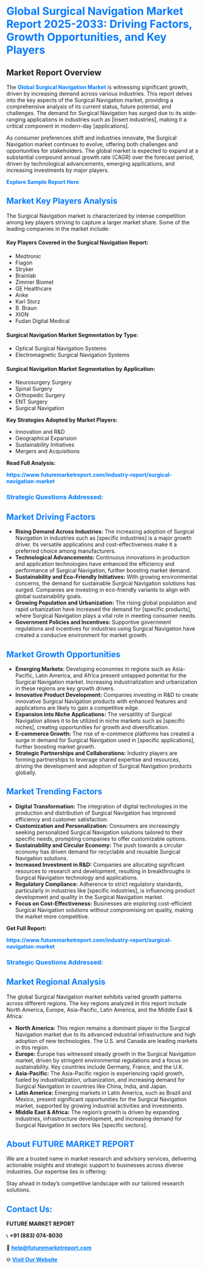 <h1 style="color: #007BFF;">Global Surgical Navigation Market Report 2025-2033: Driving Factors, Growth Opportunities, and Key Players</h1>

<section id="overview">
<h2>Market Report Overview</h2>
<p>The <a href="https://www.futuremarketreport.com/industry-report/surgical-navigation-market" style="color: #007BFF; text-decoration: none;"><strong>Global Surgical Navigation Market</strong></a> is witnessing significant growth, driven by increasing demand across various industries. This report delves into the key aspects of the Surgical Navigation market, providing a comprehensive analysis of its current status, future potential, and challenges. The demand for Surgical Navigation has surged due to its wide-ranging applications in industries such as [insert industries], making it a critical component in modern-day [applications].</p>
<p>As consumer preferences shift and industries innovate, the Surgical Navigation market continues to evolve, offering both challenges and opportunities for stakeholders. The global market is expected to expand at a substantial compound annual growth rate (CAGR) over the forecast period, driven by technological advancements, emerging applications, and increasing investments by major players.</p>
</section>

<section id="overview">
<p><a href="https://www.futuremarketreport.com/request-sample/reportId=122826" style="color: #007BFF; text-decoration: none;"><strong>Explore Sample Report Here</strong></a></p>
</section>

<section id="key-players">
<h2 style="color: #007BFF;">Market Key Players Analysis</h2>
<p>The Surgical Navigation market is characterized by intense competition among key players striving to capture a larger market share. Some of the leading companies in the market include:</p>
<h4>Key Players Covered in the Surgical Navigation Report:</h4>
<ul><li>Medtronic</li><li>Fiagon</li><li>Stryker</li><li>Brainlab</li><li>Zimmer Biomet</li><li>GE Healthcare</li><li>Anke</li><li>Karl Storz</li><li>B. Braun</li><li>XION</li><li>Fudan Digital Medical</li></ul>
<h4>Surgical Navigation Market Segmentation by Type:</h4>
<ul><li>Optical Surgical Navigation Systems</li><li>Electromagnetic Surgical Navigation Systems</li></ul>

<h4>Surgical Navigation Market Segmentation by Application:</h4>
<ul><li>Neurosurgery Surgery</li><li>Spinal Surgery</li><li>Orthopedic Surgery</li><li>ENT Surgery</li><li>Surgical Navigation</li></ul>
<p><strong>Key Strategies Adopted by Market Players:</strong></p>
<ul>
<li>Innovation and R&D</li>
<li>Geographical Expansion</li>
<li>Sustainability Initiatives</li>
<li>Mergers and Acquisitions</li>
</ul>
</section>

<section>
<p><strong>Read Full Analysis: </strong></p><a href="https://www.futuremarketreport.com/industry-report/surgical-navigation-market" style="color: #007BFF; text-decoration: none;"><strong>https://www.futuremarketreport.com/industry-report/surgical-navigation-market</strong></a>
<h3 style="color: #007BFF;">Strategic Questions Addressed:</h3>
</section>

<section id="driving-factors">
<h2 style="color: #007BFF;">Market Driving Factors</h2>
<ul>
<li><strong>Rising Demand Across Industries:</strong> The increasing adoption of Surgical Navigation in industries such as [specific industries] is a major growth driver. Its versatile applications and cost-effectiveness make it a preferred choice among manufacturers.</li>
<li><strong>Technological Advancements:</strong> Continuous innovations in production and application technologies have enhanced the efficiency and performance of Surgical Navigation, further boosting market demand.</li>
<li><strong>Sustainability and Eco-Friendly Initiatives:</strong> With growing environmental concerns, the demand for sustainable Surgical Navigation solutions has surged. Companies are investing in eco-friendly variants to align with global sustainability goals.</li>
<li><strong>Growing Population and Urbanization:</strong> The rising global population and rapid urbanization have increased the demand for [specific products], where Surgical Navigation plays a vital role in meeting consumer needs.</li>
<li><strong>Government Policies and Incentives:</strong> Supportive government regulations and incentives for industries using Surgical Navigation have created a conducive environment for market growth.</li>
</ul>
</section>

<section id="growth-opportunities">
<h2 style="color: #007BFF;">Market Growth Opportunities</h2>
<ul>
<li><strong>Emerging Markets:</strong> Developing economies in regions such as Asia-Pacific, Latin America, and Africa present untapped potential for the Surgical Navigation market. Increasing industrialization and urbanization in these regions are key growth drivers.</li>
<li><strong>Innovative Product Development:</strong> Companies investing in R&D to create innovative Surgical Navigation products with enhanced features and applications are likely to gain a competitive edge.</li>
<li><strong>Expansion into Niche Applications:</strong> The versatility of Surgical Navigation allows it to be utilized in niche markets such as [specific niches], creating opportunities for growth and diversification.</li>
<li><strong>E-commerce Growth:</strong> The rise of e-commerce platforms has created a surge in demand for Surgical Navigation used in [specific applications], further boosting market growth.</li>
<li><strong>Strategic Partnerships and Collaborations:</strong> Industry players are forming partnerships to leverage shared expertise and resources, driving the development and adoption of Surgical Navigation products globally.</li>
</ul>
</section>

<section id="trending-factors">
<h2 style="color: #007BFF;">Market Trending Factors</h2>
<ul>
<li><strong>Digital Transformation:</strong> The integration of digital technologies in the production and distribution of Surgical Navigation has improved efficiency and customer satisfaction.</li>
<li><strong>Customization and Personalization:</strong> Consumers are increasingly seeking personalized Surgical Navigation solutions tailored to their specific needs, prompting companies to offer customizable options.</li>
<li><strong>Sustainability and Circular Economy:</strong> The push towards a circular economy has driven demand for recyclable and reusable Surgical Navigation solutions.</li>
<li><strong>Increased Investment in R&D:</strong> Companies are allocating significant resources to research and development, resulting in breakthroughs in Surgical Navigation technology and applications.</li>
<li><strong>Regulatory Compliance:</strong> Adherence to strict regulatory standards, particularly in industries like [specific industries], is influencing product development and quality in the Surgical Navigation market.</li>
<li><strong>Focus on Cost-Effectiveness:</strong> Businesses are exploring cost-efficient Surgical Navigation solutions without compromising on quality, making the market more competitive.</li>
</ul>
</section>

<section>
<p><strong>Get Full Report: </strong></p><a href="https://www.futuremarketreport.com/industry-report/surgical-navigation-market" style="color: #007BFF; text-decoration: none;"><strong>https://www.futuremarketreport.com/industry-report/surgical-navigation-market</strong></a>
<h3 style="color: #007BFF;">Strategic Questions Addressed:</h3>
</section>


<section id="regional-analysis">
<h2 style="color: #007BFF;">Market Regional Analysis</h2>
<p>The global Surgical Navigation market exhibits varied growth patterns across different regions. The key regions analyzed in this report include North America, Europe, Asia-Pacific, Latin America, and the Middle East & Africa:</p>
<ul>
<li><strong>North America:</strong> This region remains a dominant player in the Surgical Navigation market due to its advanced industrial infrastructure and high adoption of new technologies. The U.S. and Canada are leading markets in this region.</li>
<li><strong>Europe:</strong> Europe has witnessed steady growth in the Surgical Navigation market, driven by stringent environmental regulations and a focus on sustainability. Key countries include Germany, France, and the U.K.</li>
<li><strong>Asia-Pacific:</strong> The Asia-Pacific region is experiencing rapid growth, fueled by industrialization, urbanization, and increasing demand for Surgical Navigation in countries like China, India, and Japan.</li>
<li><strong>Latin America:</strong> Emerging markets in Latin America, such as Brazil and Mexico, present significant opportunities for the Surgical Navigation market, supported by growing industrial activities and investments.</li>
<li><strong>Middle East & Africa:</strong> The region’s growth is driven by expanding industries, infrastructure development, and increasing demand for Surgical Navigation in sectors like [specific sectors].</li>
</ul>
</section>

<footer>
<h2 style="color: #007BFF;">About FUTURE MARKET REPORT</h2>
<p>We are a trusted name in market research and advisory services, delivering actionable insights and strategic support to businesses across diverse industries. Our expertise lies in offering:</p>

<p>Stay ahead in today’s competitive landscape with our tailored research solutions.</p>

<h2 style="color: #007BFF;">Contact Us:</h2>
<p><strong>FUTURE MARKET REPORT</strong></p>
<p>📞 <strong>+91 (883) 074-8030</strong></p>
<p>📧 <strong><a href="mailto:help@futuremarketreport.com" style="color: #007BFF;">help@futuremarketreport.com</a></strong></p>
<p>🌐 <strong><a href="https://www.futuremarketreport.com/" style="color: #007BFF;">Visit Our Website</a></strong></p>
</footer>